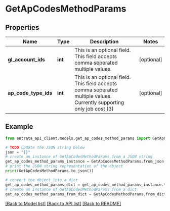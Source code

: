 # GetApCodesMethodParams


## Properties

Name | Type | Description | Notes
------------ | ------------- | ------------- | -------------
**gl_account_ids** | **int** | This is an optional field. This field accepts comma seperated multiple values. | [optional] 
**ap_code_type_ids** | **int** | This is an optional field. This field accepts comma seperated multiple values. Currently supporting only job cost (3) | [optional] 

## Example

```python
from entrata_api_client.models.get_ap_codes_method_params import GetApCodesMethodParams

# TODO update the JSON string below
json = "{}"
# create an instance of GetApCodesMethodParams from a JSON string
get_ap_codes_method_params_instance = GetApCodesMethodParams.from_json(json)
# print the JSON string representation of the object
print(GetApCodesMethodParams.to_json())

# convert the object into a dict
get_ap_codes_method_params_dict = get_ap_codes_method_params_instance.to_dict()
# create an instance of GetApCodesMethodParams from a dict
get_ap_codes_method_params_from_dict = GetApCodesMethodParams.from_dict(get_ap_codes_method_params_dict)
```
[[Back to Model list]](../README.md#documentation-for-models) [[Back to API list]](../README.md#documentation-for-api-endpoints) [[Back to README]](../README.md)


